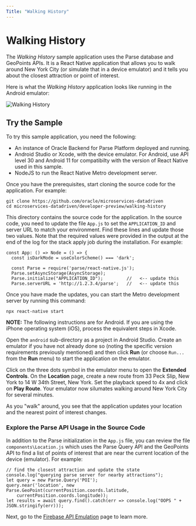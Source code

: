 ```yaml
---
Title: "Walking History"
---
```


# Walking History

The *Walking History* sample application uses the Parse database and GeoPoints APIs.  It is a React Native application
that allows you to walk around New York City (or simulate that in a device emulator) and it tells you about the
closest attraction or point of interest.

Here is what the *Walking History* application looks like running in the Android emulator:

![Walking History](../../mbaas-walking-history.png)

## Try the Sample

To try this sample application, you need the following: 

- An instance of Oracle Backend for Parse Platform deployed and running.
- Android Studio or Xcode, with the device emulator.
  For Android, use API level 30 and Android 11 for compatibilty with the version of React Native used in this sample.
- NodeJS to run the React Native Metro development server. 

Once you have the prerequisites, start cloning the source code for the application. For example:

```
git clone https://github.com/oracle/microservices-datadriven
cd microservices-datadriven/developer-preview/walking-history
```

This directory contains the source code for the application. In the source code, you need to update the file `App.js` to set the `APPLICATION_ID` and server URL to match your environment.
Find these lines and update those two values.  Note that the required values were provided in the output at the end of
the log for the stack apply job during the installation. For example:

```
const App: () => Node = () => {
  const isDarkMode = useColorScheme() === 'dark';

  const Parse = require('parse/react-native.js');
  Parse.setAsyncStorage(AsyncStorage);
  Parse.initialize("APPLICATION_ID");         //   <-- update this
  Parse.serverURL = 'http://1.2.3.4/parse';   //   <-- update this
```

Once you have made the updates, you can start the Metro development server by running this command:

```
npx react-native start
```

**NOTE:** The following instructions are for Android.  If you are using the iPhone operating system (iOS), process the equivalent steps in Xcode.

Open the `android` sub-directory as a project in Android Studio.  Create an emulator if you have not already done so (noting the
specific version requirements previously mentioned) and then click **Run** (or choose `Run...` from the **Run** menu) to start
the application on the emulator.

Click on the three dots symbol in the emulator menu to open the **Extended Controls**.  On the **Location** page, create a new
route from 33 Peck Slip, New York to 14 W 34th Street, New York. Set the playback speed to 4x and click on
**Play Route**. Your emulator now silumates walking around New York City for several minutes. 

As you "walk" around, you see that the application updates your location and the nearest point of interest changes.

### Explore the Parse API Usage in the Source Code

In addition to the Parse initialization in the `App.js` file, you can review the file
`components\Location.js` which uses the Parse Query API and the GeoPoints API to find a list of points of
interest that are near the current location of the device (emulator). For example:

```
// find the closest attraction and update the state
console.log("querying parse server for nearby attractions");
let query = new Parse.Query('POI');
query.near('location', new Parse.GeoPoint(currentPosition.coords.latitude,
    currentPosition.coords.longitude));
let results = await query.find().catch(err => console.log("OOPS " + JSON.stringify(err)));
```

Next, go to the [Firebase API Emulation](../firebase-emulation/) page to learn more.